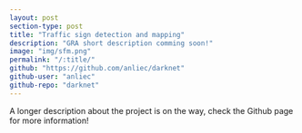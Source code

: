 ```yaml
---
layout: post
section-type: post
title: "Traffic sign detection and mapping"
description: "GRA short description comming soon!"
image: "img/sfm.png"
permalink: "/:title/"
github: "https://github.com/anliec/darknet"
github-user: "anliec"
github-repo: "darknet"
---
```


A longer description about the project is on the way, check the Github page for more information!

 
